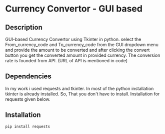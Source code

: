 # Currency Convertor - GUI based

## Description

GUI-based Currency Convertor using Tkinter in python. select the From_currency_code and To_currency_code from the GUI dropdown menu and provide the amount to be converted and after clicking the convert button you get the converted amount in provided currency. The conversion rate is founded from API. (URL of API is mentioned in code)

## Dependencies

In my work i used requests and tkinter. In most of the python installation tkinter is already installed. So, That you don't have to install. Installation for requests given below.

## Installation

```bash
pip install requests
```
